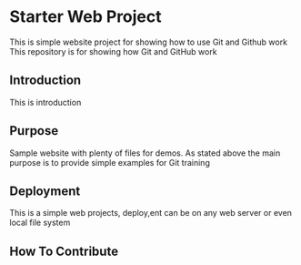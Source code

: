 # Starter Web Project

This is simple website project for showing how to use Git and Github work
This repository is for showing how Git and GitHub work


## Introduction
This is introduction

## Purpose

Sample website with plenty of files for demos. As stated above the main purpose is to provide simple examples for Git training

## Deployment
This is a simple web projects, deploy,ent can be on any web server or even local file system

## How To Contribute
